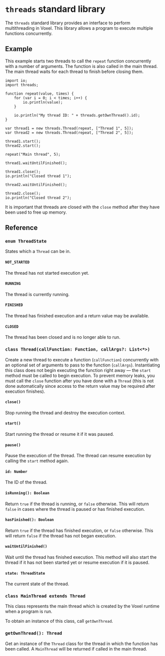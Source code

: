 # `threads` standard library
The `threads` standard library provides an interface to perform multithreading in Voxel. This library allows a program to execute multiple functions concurrently.

## Example
This example starts two threads to call the `repeat` function concurrently with a number of arguments. The function is also called in the main thread. The main thread waits for each thread to finish before closing them.

```voxel
import io;
import threads;

function repeat(value, times) {
    for (var i = 0; i < times; i++) {
        io.println(value);
    }

    io.println("My thread ID: " + threads.getOwnThread().id);
}

var thread1 = new threads.Thread(repeat, ["Thread 1", 5]);
var thread2 = new threads.Thread(repeat, ["Thread 2", 5]);

thread1.start();
thread2.start();

repeat("Main thread", 5);

thread1.waitUntilFinished();

thread1.close();
io.println("Closed thread 1");

thread2.waitUntilFinished();

thread2.close();
io.println("Closed thread 2");
```

It is important that threads are closed with the `close` method after they have been used to free up memory.

## Reference

### `enum ThreadState`
States which a `Thread` can be in.

#### `NOT_STARTED`
The thread has not started execution yet.

#### `RUNNING`
The thread is currently running.

#### `FINISHED`
The thread has finished execution and a return value may be available.

#### `CLOSED`
The thread has been closed and is no longer able to run.

### `class Thread(callFunction: Function, callArgs?: List<*>)`
Create a new thread to execute a function (`callFunction`) concurrently with an optional set of arguments to pass to the function (`callArgs`). Instantiating this class does not begin executing the function right away — the `start` method must be called to begin execution. To prevent memory leaks, you must call the `close` function after you have done with a `Thread` (this is not done automatically since access to the return value may be required after execution finishes).

#### `close()`
Stop running the thread and destroy the execution context.

#### `start()`
Start running the thread or resume it if it was paused.

#### `pause()`
Pause the execution of the thread. The thread can resume execution by calling the `start` method again.

#### `id: Number`
The ID of the thread.

#### `isRunning(): Boolean`
Return `true` if the thread is running, or `false` otherwise. This will return `false` in cases where the thread is paused or has finished execution.

#### `hasFinished(): Boolean`
Return `true` if the thread has finished execution, or `false` otherwise. This will return `false` if the thread has not began execution.

#### `waitUntilFinished()`
Wait until the thread has finished execution. This method will also start the thread if it has not been started yet or resume execution if it is paused.

#### `state: ThreadState`
The current state of the thread.

### `class MainThread extends Thread`
This class represents the main thread which is created by the Voxel runtime when a program is run.

To obtain an instance of this class, call `getOwnThread`.

### `getOwnThread(): Thread`
Get an instance of the `Thread` class for the thread in which the function has been called. A `MainThread` will be returned if called in the main thread.